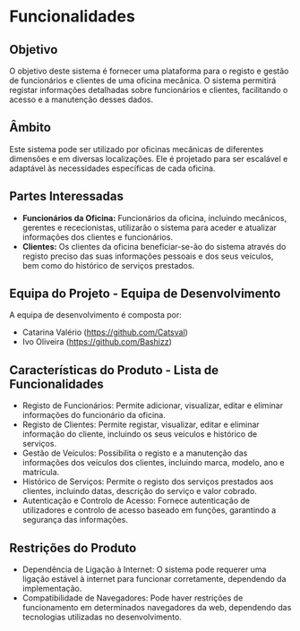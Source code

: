 # Funcionalidades

## Objetivo
O objetivo deste sistema é fornecer uma plataforma para o registo e gestão de funcionários e clientes de uma oficina mecânica. O sistema permitirá registar informações detalhadas sobre funcionários e clientes, facilitando o acesso e a manutenção desses dados.

## Âmbito
Este sistema pode ser utilizado por oficinas mecânicas de diferentes dimensões e em diversas localizações. Ele é projetado para ser escalável e adaptável às necessidades específicas de cada oficina.

## Partes Interessadas
- **Funcionários da Oficina:** Funcionários da oficina, incluindo mecânicos, gerentes e rececionistas, utilizarão o sistema para aceder e atualizar informações dos clientes e funcionários.
- **Clientes:** Os clientes da oficina beneficiar-se-ão do sistema através do registo preciso das suas informações pessoais e dos seus veículos, bem como do histórico de serviços prestados.

## Equipa do Projeto - Equipa de Desenvolvimento
A equipa de desenvolvimento é composta por:

- Catarina Valério (https://github.com/Catsval)
- Ivo Oliveira (https://github.com/Bashizz)

## Características do Produto - Lista de Funcionalidades
- Registo de Funcionários: Permite adicionar, visualizar, editar e eliminar informações do funcionário da oficina.
- Registo de Clientes: Permite registar, visualizar, editar e eliminar informação do cliente, incluindo os seus veículos e histórico de serviços.
- Gestão de Veículos: Possibilita o registo e a manutenção das informações dos veículos dos clientes, incluindo marca, modelo, ano e matrícula.
- Histórico de Serviços: Permite o registo dos serviços prestados aos clientes, incluindo datas, descrição do serviço e valor cobrado.
- Autenticação e Controlo de Acesso: Fornece autenticação de utilizadores e controlo de acesso baseado em funções, garantindo a segurança das informações.

## Restrições do Produto
- Dependência de Ligação à Internet: O sistema pode requerer uma ligação estável à internet para funcionar corretamente, dependendo da implementação.
- Compatibilidade de Navegadores: Pode haver restrições de funcionamento em determinados navegadores da web, dependendo das tecnologias utilizadas no desenvolvimento.


